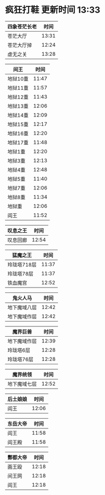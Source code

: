 # 疯狂打鞋 更新时间 13:33

| 四象苍茫长老   | 时间    |
|--------|-------|
| 苍茫大厅 | 13:31 |
| 苍茫大厅掉 | 12:24 |
| 虚无之关 | 13:28 |

| 间王   | 时间    |
|--------|-------|
| 地狱10重 | 11:47 |
| 地狱11重 | 11:57 |
| 地狱12重 | 11:43 |
| 地狱13重 | 12:06 |
| 地狱14重 | 12:09 |
| 地狱15重 | 12:17 |
| 地狱16重 | 12:20 |
| 地狱17重 | 11:48 |
| 地狱1重 | 12:20 |
| 地狱3重 | 12:13 |
| 地狱4重 | 12:48 |
| 地狱5重 | 11:40 |
| 地狱7重 | 12:06 |
| 地狱8重 | 11:34 |
| 地狱重 | 12:06 |
| 阎王 | 11:52 |

| 叹息之王   | 时间    |
|--------|-------|
| 叹息回廊 | 12:54 |

| 猛魔之王   | 时间    |
|--------|-------|
| 玲珑塔718层 | 11:37 |
| 玲珑塔78层 | 11:37 |
| 铁血魔宫 | 12:52 |

| 鬼火人马   | 时间    |
|--------|-------|
| 地下魔域八层 | 12:42 |
| 地下魔域作层 | 12:42 |

| 魔界巨兽   | 时间    |
|--------|-------|
| 地下魔域作层 | 12:39 |
| 玲珑塔6层 | 12:28 |
| 玲珑塔76层 | 12:28 |

| 魔界统领   | 时间    |
|--------|-------|
| 地下魔域七层 | 12:52 |

| 后土娘娘   | 时间    |
|--------|-------|
| 阎王 | 12:06 |

| 东岳大帝   | 时间    |
|--------|-------|
| 阎王 | 11:58 |
| 阎王殿 | 11:58 |

| 酆都大帝   | 时间    |
|--------|-------|
| 画王殴 | 12:18 |
| 间王网 | 12:18 |
| 阎王 | 12:18 |